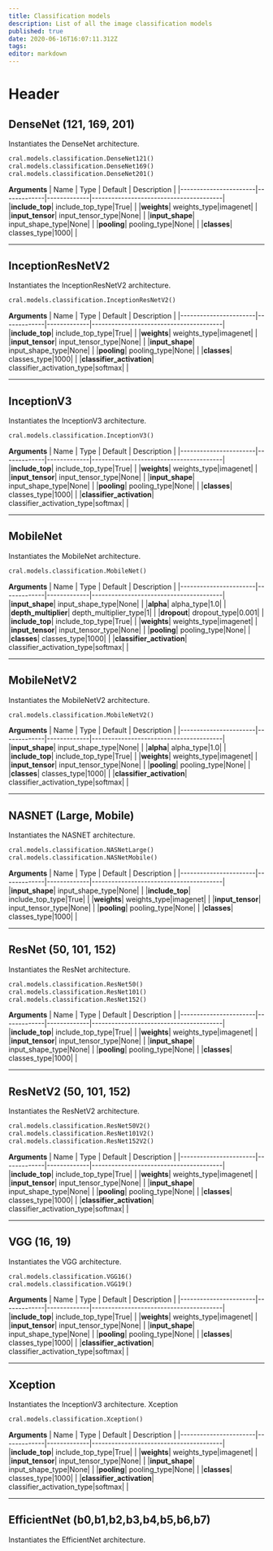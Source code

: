 ```yaml
---
title: Classification models
description: List of all the image classification models
published: true
date: 2020-06-16T16:07:11.312Z
tags: 
editor: markdown
---
```


# Header
## DenseNet (121, 169, 201)
Instantiates the DenseNet architecture.
```py
cral.models.classification.DenseNet121()
cral.models.classification.DenseNet169()
cral.models.classification.DenseNet201()
```
**Arguments**
| Name                  | Type        | Default     | Description                            |
|-----------------------|-------------|-------------|----------------------------------------|
|**include_top**| include_top_type|True|  |
|**weights**| weights_type|imagenet|  |
|**input_tensor**| input_tensor_type|None|  |
|**input_shape**| input_shape_type|None|  |
|**pooling**| pooling_type|None|  |
|**classes**| classes_type|1000|  |

---

## InceptionResNetV2
Instantiates the InceptionResNetV2 architecture.
```py
cral.models.classification.InceptionResNetV2()
```
**Arguments**
| Name                  | Type        | Default     | Description                            |
|-----------------------|-------------|-------------|----------------------------------------|
|**include_top**| include_top_type|True|  |
|**weights**| weights_type|imagenet|  |
|**input_tensor**| input_tensor_type|None|  |
|**input_shape**| input_shape_type|None|  |
|**pooling**| pooling_type|None|  |
|**classes**| classes_type|1000|  |
|**classifier_activation**| classifier_activation_type|softmax|  |

---

## InceptionV3
Instantiates the InceptionV3 architecture.

```py
cral.models.classification.InceptionV3()
```
**Arguments**
| Name                  | Type        | Default     | Description                            |
|-----------------------|-------------|-------------|----------------------------------------|
|**include_top**| include_top_type|True|  |
|**weights**| weights_type|imagenet|  |
|**input_tensor**| input_tensor_type|None|  |
|**input_shape**| input_shape_type|None|  |
|**pooling**| pooling_type|None|  |
|**classes**| classes_type|1000|  |
|**classifier_activation**| classifier_activation_type|softmax|  |

---

## MobileNet
Instantiates the MobileNet architecture.
```py
cral.models.classification.MobileNet()
```
**Arguments**
| Name                  | Type        | Default     | Description                            |
|-----------------------|-------------|-------------|----------------------------------------|
|**input_shape**| input_shape_type|None|  |
|**alpha**| alpha_type|1.0|  |
|**depth_multiplier**| depth_multiplier_type|1|  |
|**dropout**| dropout_type|0.001|  |
|**include_top**| include_top_type|True|  |
|**weights**| weights_type|imagenet|  |
|**input_tensor**| input_tensor_type|None|  |
|**pooling**| pooling_type|None|  |
|**classes**| classes_type|1000|  |
|**classifier_activation**| classifier_activation_type|softmax|  |

---

## MobileNetV2
Instantiates the MobileNetV2 architecture.
```py
cral.models.classification.MobileNetV2()
```
**Arguments**
| Name                  | Type        | Default     | Description                            |
|-----------------------|-------------|-------------|----------------------------------------|
|**input_shape**| input_shape_type|None|  |
|**alpha**| alpha_type|1.0|  |
|**include_top**| include_top_type|True|  |
|**weights**| weights_type|imagenet|  |
|**input_tensor**| input_tensor_type|None|  |
|**pooling**| pooling_type|None|  |
|**classes**| classes_type|1000|  |
|**classifier_activation**| classifier_activation_type|softmax|  |

---
## NASNET (Large, Mobile)
Instantiates the NASNET architecture.
```py
cral.models.classification.NASNetLarge()
cral.models.classification.NASNetMobile()
```
**Arguments**
| Name                  | Type        | Default     | Description                            |
|-----------------------|-------------|-------------|----------------------------------------|
|**input_shape**| input_shape_type|None|  |
|**include_top**| include_top_type|True|  |
|**weights**| weights_type|imagenet|  |
|**input_tensor**| input_tensor_type|None|  |
|**pooling**| pooling_type|None|  |
|**classes**| classes_type|1000|  |

---
## ResNet (50, 101, 152)
Instantiates the ResNet architecture.
```py
cral.models.classification.ResNet50()
cral.models.classification.ResNet101()
cral.models.classification.ResNet152()
```
**Arguments**
| Name                  | Type        | Default     | Description                            |
|-----------------------|-------------|-------------|----------------------------------------|
|**include_top**| include_top_type|True|  |
|**weights**| weights_type|imagenet|  |
|**input_tensor**| input_tensor_type|None|  |
|**input_shape**| input_shape_type|None|  |
|**pooling**| pooling_type|None|  |
|**classes**| classes_type|1000|  |

---
## ResNetV2 (50, 101, 152)
Instantiates the ResNetV2 architecture.
```py
cral.models.classification.ResNet50V2()
cral.models.classification.ResNet101V2()
cral.models.classification.ResNet152V2()
```
**Arguments**
| Name                  | Type        | Default     | Description                            |
|-----------------------|-------------|-------------|----------------------------------------|
|**include_top**| include_top_type|True|  |
|**weights**| weights_type|imagenet|  |
|**input_tensor**| input_tensor_type|None|  |
|**input_shape**| input_shape_type|None|  |
|**pooling**| pooling_type|None|  |
|**classes**| classes_type|1000|  |
|**classifier_activation**| classifier_activation_type|softmax|  |

---
## VGG (16, 19)
Instantiates the VGG architecture.
```py
cral.models.classification.VGG16()
cral.models.classification.VGG19()
```
**Arguments**
| Name                  | Type        | Default     | Description                            |
|-----------------------|-------------|-------------|----------------------------------------|
|**include_top**| include_top_type|True|  |
|**weights**| weights_type|imagenet|  |
|**input_tensor**| input_tensor_type|None|  |
|**input_shape**| input_shape_type|None|  |
|**pooling**| pooling_type|None|  |
|**classes**| classes_type|1000|  |
|**classifier_activation**| classifier_activation_type|softmax|  |

---
## Xception
Instantiates the InceptionV3 architecture.
Xception
```py
cral.models.classification.Xception()
```
**Arguments**
| Name                  | Type        | Default     | Description                            |
|-----------------------|-------------|-------------|----------------------------------------|
|**include_top**| include_top_type|True|  |
|**weights**| weights_type|imagenet|  |
|**input_tensor**| input_tensor_type|None|  |
|**input_shape**| input_shape_type|None|  |
|**pooling**| pooling_type|None|  |
|**classes**| classes_type|1000|  |
|**classifier_activation**| classifier_activation_type|softmax|  |

---
## EfficientNet (b0,b1,b2,b3,b4,b5,b6,b7)
Instantiates the EfficientNet architecture.
